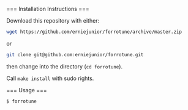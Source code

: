 === Installation Instructions ===

Download this repository with either:
```sh
wget https://github.com/erniejunior/forrotune/archive/master.zip
```
or 
```sh
git clone git@github.com:erniejunior/forrotune.git
```
then change into the directory (`cd forrotune`).

Call `make install` with sudo rights.

=== Usage ===
```sh
$ forrotune
```
